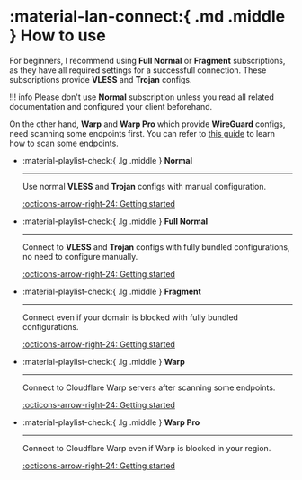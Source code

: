 # :material-lan-connect:{ .md .middle } How to use

For beginners, I recommend using **Full Normal** or **Fragment** subscriptions, as they have all required settings for a successfull connection. These subscriptions provide **VLESS** and **Trojan** configs.

!!! info
    Please don't use **Normal** subscription unless you read all related documentation and configured your client beforehand.

On the other hand, **Warp** and **Warp Pro** which provide **WireGuard** configs, need scanning some endpoints first. You can refer to [this guide](../configuration/warp.md) to learn how to scan some endpoints.

<div class="grid cards" markdown>

- :material-playlist-check:{ .lg .middle } **Normal**

    ---

    Use normal **VLESS** and **Trojan** configs with manual configuration.

    [:octicons-arrow-right-24: Getting started](normal.md)

- :material-playlist-check:{ .lg .middle } **Full Normal**

    ---

    Connect to **VLESS** and **Trojan** configs with fully bundled configurations, no need to configure manually.

    [:octicons-arrow-right-24: Getting started](full-normal.md)

- :material-playlist-check:{ .lg .middle } **Fragment**

    ---

    Connect even if your domain is blocked with fully bundled configurations.

    [:octicons-arrow-right-24: Getting started](fragment.md)

- :material-playlist-check:{ .lg .middle } **Warp**

    ---

    Connect to Cloudflare Warp servers after scanning some endpoints.

    [:octicons-arrow-right-24: Getting started](warp.md)

- :material-playlist-check:{ .lg .middle } **Warp Pro**

    ---

    Connect to Cloudflare Warp even if Warp is blocked in your region.

    [:octicons-arrow-right-24: Getting started](warp-pro.md)

</div>
